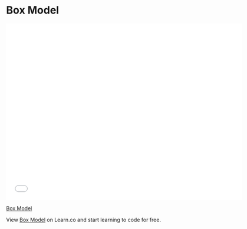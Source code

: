 # Box Model

<iframe width="640" height="480" src="//www.youtube.com/embed/tBSxuNfgRHc?rel=0&modestbranding=1" frameborder="0" allowfullscreen></iframe><p><a href="https://www.youtube.com/watch?v=tBSxuNfgRHc">Box Model</a></p>

<p data-visibility='hidden'>View <a href='https://learn.co/lessons/Box-Model' title='Box Model'>Box Model</a> on Learn.co and start learning to code for free.</p>

